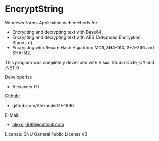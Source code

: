 # EncryptString
Windows Forms Application with methods for:

- Encrypting and decrypting text with Base64.
- Encrypting and decrypting text with AES (Advanced Encryption Standard).
- Encrypting with Secure Hash Algorithm: MD5, SHA-160, SHA-256 and SHA-512.

This program was completely developed with Visual Studio Code, C# and .NET 9

Developer(s):
- Alexander PJ

Github:
- github.com/AlexanderPJ-1996

E-Mail:
- alexpj.1996@outlook.com

License: GNU General Public License V3
